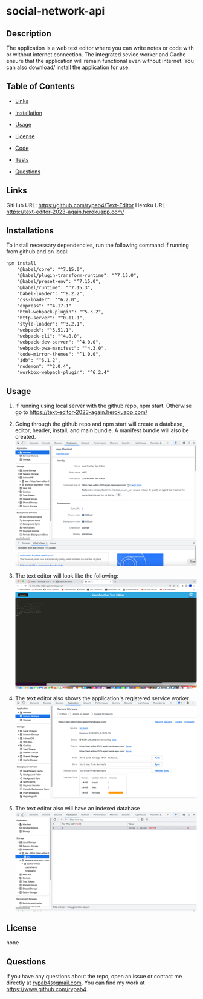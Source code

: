# social-network-api

## Description
The application is a web text editor where you can write notes or code with or without internet connection.  The integrated sevice worker and Cache ensure that the application will remain functional even without internet.  You can also download/ install the application for use.



## Table of Contents
* [Links](#links)

* [Installation](#installation)

* [Usage](#usage)

* [License](#license)

* [Code](#code)

* [Tests](#tests)

* [Questions](#questions)

## Links

GitHub URL:  https://github.com/rypab4/Text-Editor
Heroku URL: https://text-editor-2023-again.herokuapp.com/
## Installations 

To install necessary dependencies, run the following command if running from github and on local:

```
npm install
    "@babel/core": "^7.15.0",
    "@babel/plugin-transform-runtime": "^7.15.0",
    "@babel/preset-env": "^7.15.0",
    "@babel/runtime": "^7.15.3",
    "babel-loader": "^8.2.2",
    "css-loader": "^6.2.0",
    "express": "^4.17.1"
    "html-webpack-plugin": "^5.3.2",
    "http-server": "^0.11.1",
    "style-loader": "^3.2.1",
    "webpack": "^5.51.1",
    "webpack-cli": "^4.8.0",
    "webpack-dev-server": "^4.0.0",
    "webpack-pwa-manifest": "^4.3.0",
    "code-mirror-themes": "^1.0.0",
    "idb": "^6.1.2",
    "nodemon": "^2.0.4",
    "workbox-webpack-plugin": "^6.2.4"

```


## Usage

1.  If running using local server with the github repo, npm start.  Otherwise go to https://text-editor-2023-again.herokuapp.com/

2.  Going through the github repo and npm start will create a database, editor, header, install, and main bundle.  A manifest bundle will also be created.
![alt text](/README_imgs/manifest.png)

3.  The text editor will look like the following:
![alt text](/README_imgs/JATE_first_image.png)

4.  The text editor also shows the application's registered service worker.
![alt text](/README_imgs/SW.png)

5.  The text editor also will have an indexed database
![alt text](/README_imgs/indexDB.png)


## License
    
none


## Questions
If you have any questions about the repo, open an issue or contact me directly at rypab4@gmail.com.  You can find my work at https://www.github.com/rypab4.